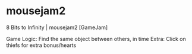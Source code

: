 # mousejam2
8 Bits to Infinity | mousejam2 [GameJam]

Game Logic: Find the same object between others, in time
Extra: Click on thiefs for extra bonus/hearts
